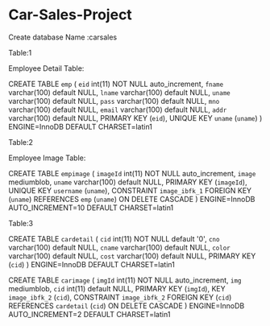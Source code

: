 # Car-Sales-Project

Create database Name :carsales

Table:1

Employee Detail Table: 

CREATE TABLE `emp` (
  `eid` int(11) NOT NULL auto_increment,
  `fname` varchar(100) default NULL,
  `lname` varchar(100) default NULL,
  `uname` varchar(100) default NULL,
  `pass` varchar(100) default NULL,
  `mno` varchar(100) default NULL,
  `email` varchar(100) default NULL,
  `addr` varchar(100) default NULL,
  PRIMARY KEY  (`eid`),
  UNIQUE KEY `uname` (`uname`)
) ENGINE=InnoDB DEFAULT CHARSET=latin1

Table:2

Employee Image Table: 

CREATE TABLE `empimage` (
  `imageId` int(11) NOT NULL auto_increment,
  `image` mediumblob,
  `uname` varchar(100) default NULL,
  PRIMARY KEY  (`imageId`),
  UNIQUE KEY `username` (`uname`),
  CONSTRAINT `image_ibfk_1` FOREIGN KEY (`uname`) REFERENCES `emp` (`uname`) ON DELETE CASCADE
) ENGINE=InnoDB AUTO_INCREMENT=10 DEFAULT CHARSET=latin1

Table:3

CREATE TABLE `cardetail` (
`cid` int(11) NOT NULL default '0',
`cno` varchar(100) default NULL,
`cname` varchar(100) default NULL,
`color` varchar(100) default NULL,
`cost` varchar(100) default NULL,
PRIMARY KEY  (`cid`)
) ENGINE=InnoDB DEFAULT CHARSET=latin1

CREATE TABLE `carimage` (
`imgId` int(11) NOT NULL auto_increment,
`img` mediumblob,
`cid` int(11) default NULL,
PRIMARY KEY  (`imgId`),
KEY `image_ibfk_2` (`cid`),
CONSTRAINT `image_ibfk_2` FOREIGN KEY (`cid`) REFERENCES `cardetail` (`cid`) ON DELETE CASCADE
) ENGINE=InnoDB AUTO_INCREMENT=2 DEFAULT CHARSET=latin1
